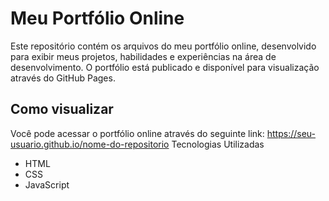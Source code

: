 <h1> Meu Portfólio Online </h1>

Este repositório contém os arquivos do meu portfólio online, desenvolvido para exibir meus projetos, habilidades e experiências na área de desenvolvimento. O portfólio está publicado e disponível para visualização através do GitHub Pages.

<h2> Como visualizar </h2>

Você pode acessar o portfólio online através do seguinte link:
https://seu-usuario.github.io/nome-do-repositorio
Tecnologias Utilizadas

   - HTML
   - CSS
   - JavaScript
